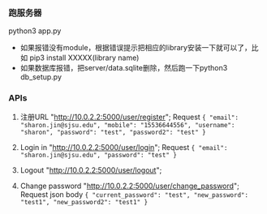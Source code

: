 ### 跑服务器
python3 app.py

- 如果报错没有module，根据错误提示把相应的library安装一下就可以了，比如 pip3 install XXXXX(library name)
- 如果数据库报错，把server/data.sqlite删除，然后跑一下python3 db_setup.py


### APIs
1. 注册URL
"http://10.0.2.2:5000/user/register";
Request
`{
    "email": "sharon.jin@sjsu.edu",
    "mobile": "15536644556",
    "username": "sharon",
    "password": "test",
    "password2": "test"
}`

2. Login in
"http://10.0.2.2:5000/user/login";
Request
`{
    "email": "sharon.jin@sjsu.edu",
    "password": "test"
}`

3. Logout
"http://10.0.2.2:5000/user/logout";


4. Change password
"http://10.0.2.2:5000/user/change_password";
Request json body
`{
    "current_password": "test",
    "new_password": "test1",
    "new_password2": "test1"
}`
